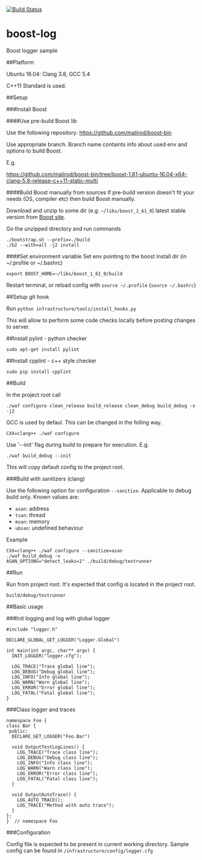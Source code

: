 [![Build Status](https://travis-ci.org/malirod/boost-log.svg?branch=master)](https://travis-ci.org/malirod/boost-log)

# boost-log
Boost logger sample

##Platform

Ubuntu 16.04: Clang 3.8, GCC 5.4

C++11 Standard is used.

##Setup

###Install Boost

####Use pre-build Boost lib

Use the following repository: https://github.com/malirod/boost-bin

Use appropriate branch. Branch name containts info about used env and options to build Boost.

E.g.

https://github.com/malirod/boost-bin/tree/boost-1.61-ubuntu-16.04-x64-clang-5.8-release-c++11-static-multi

####Build Boost manually from sources
If pre-build version doesn't fit your needs (OS, compiler etc) then build Boost manually.

Download and unzip to some dir (e.g. `~/libs/boost_1_61_0`) latest stable version from [Boost site](http://www.boost.org/).

Go the unzipped directory and run commands

```
./bootstrap.sh --prefix=./build
./b2 --with=all -j2 install
```

####Set environment variable
Set env pointing to the boost install dir (in ~/.profile or ~/.bashrc)

`export BOOST_HOME=~/libs/boost_1_61_0/build`

Restart terminal, or reload config with `source ~/.profile` (`source ~/.bashrc`)

##Setup git hook

Run `python infrastructure/tools/install_hooks.py`

This will allow to perform some code checks locally before posting changes to server.

##Install pylint - python checker

`sudo apt-get install pylint`

##Install cpplint - c++ style checker

`sudo pip install cpplint`

##Build

In the project root call

`./waf configure clean_release build_release clean_debug build_debug -v -j2`

GCC is used by defaul. This can be changed in the folling way.

`CXX=clang++ ./waf configure`

Use '--init' flag during build to prepare for execution. E.g.

`./waf build_debug --init`

This will copy default config to the project root.

###Build with sanitizers (clang)

Use the following option for configuration `--sanitize`. Applicable to debug build only. Known values are:

- `asan`: address
- `tsan`: thread
- `msan`: memory
- `ubsan`: undefined behaviour

Example

```
CXX=clang++ ./waf configure --sanitize=asan
./waf build_debug -v
ASAN_OPTIONS="detect_leaks=1" ./build/debug/testrunner
```

##Run

Run from project root. It's expected that config is located in the project root.

`build/debug/testrunner`

##Basic usage

###Init logging and log with global logger

```
#include "logger.h"

DECLARE_GLOBAL_GET_LOGGER("Logger.Global")

int main(int argc, char** argv) {
  INIT_LOGGER("logger.cfg");

  LOG_TRACE("Trace global line");
  LOG_DEBUG("Debug global line");
  LOG_INFO("Info global line");
  LOG_WARN("Warn global line");
  LOG_ERROR("Error global line");
  LOG_FATAL("Fatal global line");
}
```
###Class logger and traces

```
namespace Foo {
class Bar {
 public:
  DECLARE_GET_LOGGER("Foo.Bar")

  void OutputTestLogLines() {
    LOG_TRACE("Trace class line");
    LOG_DEBUG("Debug class line");
    LOG_INFO("Info class line");
    LOG_WARN("Warn class line");
    LOG_ERROR("Error class line");
    LOG_FATAL("Fatal class line");
  }

  void OutputAutoTrace() {
    LOG_AUTO_TRACE();
    LOG_TRACE("Method with auto trace");
  }
};
}  // namespace Foo
```

###Configuration

Config file is expected to be present in current working directory. Sample config can be found in `/infrastructure/config/logger.cfg`
